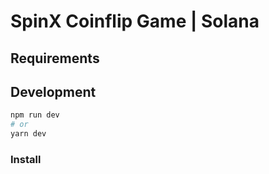 # SpinX Coinflip Game | Solana 

## Requirements

## Development

```bash
npm run dev
# or
yarn dev
```

### Install
